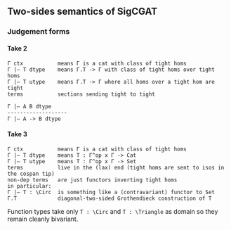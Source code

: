 ## Two-sides semantics of SigCGAT

### Judgement forms

#### Take 2
```
Γ ctx           means Γ is a cat with class of tight homs
Γ |– T dtype    means Γ.T -> Γ with class of tight homs over tight homs
Γ |– T utype    means Γ.T -> Γ where all homs over a tight hom are tight
terms           sections sending tight to tight
```

```
Γ |– A B dtype
-------------------
Γ |– A -> B dtype

```

#### Take 3
```
Γ ctx           means Γ is a cat with class of tight homs
Γ |– T dtype    means T : Γ^op x Γ -> Cat
Γ |– T utype    means T : Γ^op x Γ -> Set
terms           live in the (lax) end (tight homs are sent to isos in the cospan tip)
non-dep terms   are just functors inverting tight homs
in particular:
Γ |– T : \Circ  is something like a (contravariant) functor to Set
Γ.T             diagonal-two-sided Grothendieck construction of T
```

Function types take only `T : \Circ` and `T : \Triangle` as domain so they remain cleanly bivariant.
